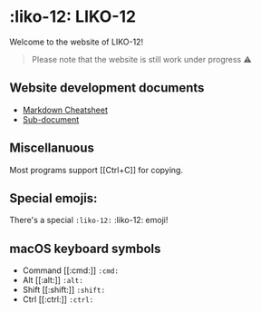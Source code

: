 # :liko-12: LIKO-12

Welcome to the website of LIKO-12!

> Please note that the website is still work under progress :warning:

## Website development documents

- [Markdown Cheatsheet](markdown-cheatsheet.md)
- [Sub-document](subpath/index.md)

## Miscellanuous

Most programs support [[Ctrl+C]] for copying.

## Special emojis:

There's a special `:liko-12:` :liko-12: emoji!

## macOS keyboard symbols

- Command [[:cmd:]] `:cmd:`
- Alt [[:alt:]] `:alt:`
- Shift [[:shift:]] `:shift:`
- Ctrl [[:ctrl:]] `:ctrl:`
